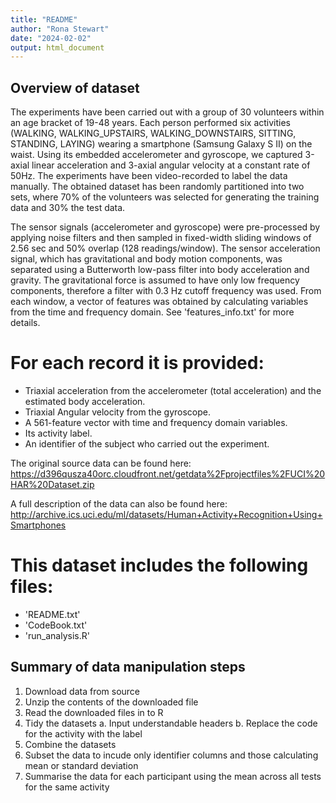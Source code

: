 ```yaml
---
title: "README"
author: "Rona Stewart"
date: "2024-02-02"
output: html_document
---
```


## Overview of dataset
The experiments have been carried out with a group of 30 volunteers within an age bracket of 19-48 years. Each person performed six activities (WALKING, WALKING_UPSTAIRS, WALKING_DOWNSTAIRS, SITTING, STANDING, LAYING) wearing a smartphone (Samsung Galaxy S II) on the waist. Using its embedded accelerometer and gyroscope, we captured 3-axial linear acceleration and 3-axial angular velocity at a constant rate of 50Hz. The experiments have been video-recorded to label the data manually. The obtained dataset has been randomly partitioned into two sets, where 70% of the volunteers was selected for generating the training data and 30% the test data. 

The sensor signals (accelerometer and gyroscope) were pre-processed by applying noise filters and then sampled in fixed-width sliding windows of 2.56 sec and 50% overlap (128 readings/window). The sensor acceleration signal, which has gravitational and body motion components, was separated using a Butterworth low-pass filter into body acceleration and gravity. The gravitational force is assumed to have only low frequency components, therefore a filter with 0.3 Hz cutoff frequency was used. From each window, a vector of features was obtained by calculating variables from the time and frequency domain. See 'features_info.txt' for more details. 

For each record it is provided:
======================================

- Triaxial acceleration from the accelerometer (total acceleration) and the estimated body acceleration.
- Triaxial Angular velocity from the gyroscope. 
- A 561-feature vector with time and frequency domain variables. 
- Its activity label. 
- An identifier of the subject who carried out the experiment.

The original source data can be found here:
https://d396qusza40orc.cloudfront.net/getdata%2Fprojectfiles%2FUCI%20HAR%20Dataset.zip

A full description of the data can also be found here:
http://archive.ics.uci.edu/ml/datasets/Human+Activity+Recognition+Using+Smartphones


This dataset includes the following files:
=========================================
- 'README.txt'
- 'CodeBook.txt'
- 'run_analysis.R'

## Summary of data manipulation steps

1. Download data from source
2. Unzip the contents of the downloaded file
3. Read the downloaded files in to R
4. Tidy the datasets
        a. Input understandable headers
        b. Replace the code for the activity with the label
5. Combine the datasets
6. Subset the data to incude only identifier columns and those calculating mean or standard deviation
7. Summarise the data for each participant using the mean across all tests for the same activity